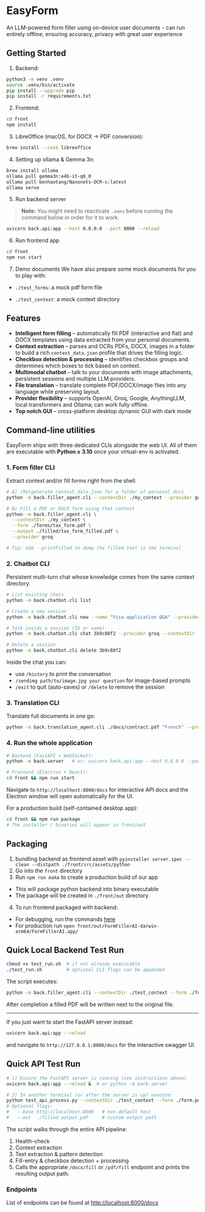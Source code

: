 # EasyForm

An LLM-powered form filler using on-device user documents - can run entirely offline, ensuring accuracy, privacy with great user experience

## Getting Started

1. Backend:

```bash
python3 -m venv .venv
source .venv/bin/activate
pip install --upgrade pip
pip install -r requirements.txt
```

2. Frontend:

```bash
cd front
npm install
```

3. LibreOffice (macOS, for DOCX → PDF conversion):

```bash
brew install --cask libreoffice
```

4. Setting up ollama & Gemma 3n:

```bash
brew install ollama
ollama pull gemma3n:e4b-it-q8_0
ollama pull benhaotang/Nanonets-OCR-s:latest
ollama serve
```

5. Run backend server

> **Note:** You might need to reactivate `.venv` before running the command below in order for it to work.

```bash
uvicorn back.api:app --host 0.0.0.0 --port 8000 --reload
```

6. Run frontend app

```bash
cd front
npm run start
```

7. Demo documents
   We have also prepare some mock documents for you to play with:

- `./test_forms`: a mock pdf form file
<!-- TODO: Need to find some mock context files -->
- `./test_context`: a mock context directory

## Features

- **Intelligent form filling** – automatically fill PDF (interactive and flat) and DOCX templates using data extracted from your personal documents.
- **Context extraction** – parses and OCRs PDFs, DOCX, images in a folder to build a rich `context_data.json` profile that drives the filling logic.
- **Checkbox detection & processing** – identifies checkbox groups and determines which boxes to tick based on context.
- **Multimodal chatbot** – talk to your documents with image attachments, persistent sessions and multiple LLM providers.
- **File translation** – translate complete PDF/DOCX/image files into any language while preserving layout.
- **Provider flexibility** – supports OpenAI, Groq, Google, AnythingLLM, local transformers and Ollama; can work fully offline.
- **Top notch GUI** – cross-platform desktop dynamic GUI with dark mode

## Command-line utilities

EasyForm ships with three dedicated CLIs alongside the web UI. All of them are executable with **Python ≥ 3.10** once your virtual-env is activated.

### 1. Form filler CLI

Extract context and/or fill forms right from the shell.

```bash
# A) (Re)generate context_data.json for a folder of personal docs
python -m back.filler_agent.cli --contextDir ./my_context --provider google

# B) Fill a PDF or DOCX form using that context
python -m back.filler_agent.cli \
  --contextDir ./my_context \
  --form ./forms/tax_form.pdf \
  --output ./filled/tax_form_filled.pdf \
  --provider groq

# Tip: add --printFilled to dump the filled text in the terminal
```

### 2. Chatbot CLI

Persistent multi-turn chat whose knowledge comes from the same context directory.

```bash
# List existing chats
python -m back.chatbot.cli list

# Create a new session
python -m back.chatbot.cli new --name "Visa application Q&A" --provider openai --contextDir ./my_context

# Talk inside a session (ID or name)
python -m back.chatbot.cli chat 3b9c88f2 --provider groq --contextDir ./my_context

# Delete a session
python -m back.chatbot.cli delete 3b9c88f2
```

Inside the chat you can:

- use `/history` to print the conversation
- `/sendimg path/to/image.jpg your question` for image-based prompts
- `/exit` to quit (auto-saves) or `/delete` to remove the session

### 3. Translation CLI

Translate full documents in one go:

```bash
python -m back.translation_agent.cli ./docs/contract.pdf "French" --provider openai --output ./docs/contract_fr.pdf
```

### 4. Run the whole application

```bash
# Backend (FastAPI + WebSocket):
python -m back.server   # or: uvicorn back.api:app --host 0.0.0.0 --port 8000 --reload

# Frontend (Electron + React):
cd front && npm run start
```

Navigate to `http://localhost:8000/docs` for interactive API docs and the Electron window will open automatically for the UI.

For a production build (self-contained desktop app):

```bash
cd front && npm run package
# The installer / binaries will appear in front/out
```

## Packaging

1. bundling backend as frontend asset with `pyinstaller server.spec --clean --distpath ./front/src/assets/python`
2. Go into the `front` directory
3. Run `npm run make` to create a production build of our app
  - This will package python backend into binary executable
  - The package will be created in `./front/out` directory
4. To run frontend packaged with backend:
  + For debugging, run the commands [here](https://github.com/hieu-lee/we-got-this/blob/0a84f9c373b4c87d5239057d16cd2b122e5ae8c4/front/mprocs.yaml#L1-L1)
  + For production run `open front/out/FormFillerAI-darwin-arm64/FormFillerAI.app/`

## Quick Local Backend Test Run

```bash
chmod +x test_run.sh  # if not already executable
./test_run.sh         # optional CLI flags can be appended
```

The script executes:

```bash
python -m back.filler_agent.cli --contextDir ./test_context --form ./form.pdf --provider google
```

After completion a filled PDF will be written next to the original file.

---

If you just want to start the FastAPI server instead:

```bash
uvicorn back.api:app --reload
```

and navigate to `http://127.0.0.1:8000/docs` for the interactive swagger UI.

## Quick API Test Run

```bash
# 1) Ensure the FastAPI server is running (see instructions above)
uvicorn back.api:app --reload &  # or python -m back.server

# 2) In another terminal (or after the server is up) execute:
python test_api_process.py --contextDir ./test_context --form ./form.pdf --provider google
# Optional flags:
#   --base http://localhost:8000   # non-default host
#   --out  ./filled_output.pdf     # custom output path
```

The script walks through the entire API pipeline:

1. Health-check
2. Context extraction
3. Text extraction & pattern detection
4. Fill-entry & checkbox detection + processing
5. Calls the appropriate `/docx/fill` or `/pdf/fill` endpoint and prints the resulting output path.

### Endpoints

List of endpoints can be found at <http://localhost:8000/docs>
